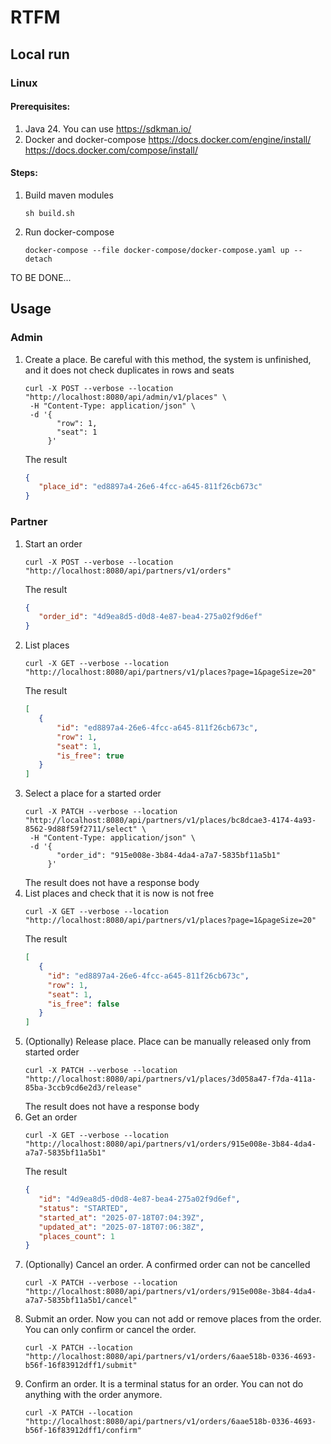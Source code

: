# RTFM

## Local run

### Linux

#### Prerequisites:
1. Java 24. You can use https://sdkman.io/
2. Docker and docker-compose https://docs.docker.com/engine/install/ https://docs.docker.com/compose/install/

#### Steps:
1. Build maven modules
    ```shell
    sh build.sh
    ```
2. Run docker-compose
    ```shell
    docker-compose --file docker-compose/docker-compose.yaml up --detach
    ```

TO BE DONE...

## Usage

### Admin
1. Create a place. Be careful with this method, the system is unfinished, and it does not check duplicates in rows and seats
   ```shell
   curl -X POST --verbose --location "http://localhost:8080/api/admin/v1/places" \
    -H "Content-Type: application/json" \
    -d '{
          "row": 1,
          "seat": 1
        }'
   ```
   The result
   ```json
   {
      "place_id": "ed8897a4-26e6-4fcc-a645-811f26cb673c"
   }
   ```

### Partner
1. Start an order
   ```shell
   curl -X POST --verbose --location "http://localhost:8080/api/partners/v1/orders"
   ```
   The result
   ```json
   {
      "order_id": "4d9ea8d5-d0d8-4e87-bea4-275a02f9d6ef"
   }
   ```
2. List places
   ```shell
   curl -X GET --verbose --location "http://localhost:8080/api/partners/v1/places?page=1&pageSize=20"
   ```
   The result
   ```json
   [
      {
          "id": "ed8897a4-26e6-4fcc-a645-811f26cb673c",
          "row": 1,
          "seat": 1,
          "is_free": true
      }
   ]
   ```
3. Select a place for a started order
   ```shell
   curl -X PATCH --verbose --location "http://localhost:8080/api/partners/v1/places/bc8dcae3-4174-4a93-8562-9d88f59f2711/select" \
    -H "Content-Type: application/json" \
    -d '{
          "order_id": "915e008e-3b84-4da4-a7a7-5835bf11a5b1"
        }'
   ```
   The result does not have a response body
4. List places and check that it is now is not free
   ```shell
   curl -X GET --verbose --location "http://localhost:8080/api/partners/v1/places?page=1&pageSize=20"
   ```
   The result
   ```json
   [
      {
        "id": "ed8897a4-26e6-4fcc-a645-811f26cb673c",
        "row": 1,
        "seat": 1,
        "is_free": false
      }
   ]
   ```
5. (Optionally) Release place. Place can be manually released only from started order
   ```shell
   curl -X PATCH --verbose --location "http://localhost:8080/api/partners/v1/places/3d058a47-f7da-411a-85ba-3ccb9cd6e2d3/release"
   ```
   The result does not have a response body
6. Get an order
   ```shell
   curl -X GET --verbose --location "http://localhost:8080/api/partners/v1/orders/915e008e-3b84-4da4-a7a7-5835bf11a5b1"
   ```
   The result
   ```json
   {
      "id": "4d9ea8d5-d0d8-4e87-bea4-275a02f9d6ef",
      "status": "STARTED",
      "started_at": "2025-07-18T07:04:39Z",
      "updated_at": "2025-07-18T07:06:38Z",
      "places_count": 1
   }
   ```
7. (Optionally) Cancel an order. A confirmed order can not be cancelled
   ```shell
   curl -X PATCH --verbose --location "http://localhost:8080/api/partners/v1/orders/915e008e-3b84-4da4-a7a7-5835bf11a5b1/cancel"
   ```
8. Submit an order. Now you can not add or remove places from the order. You can only confirm or cancel the order.
   ```shell
   curl -X PATCH --location "http://localhost:8080/api/partners/v1/orders/6aae518b-0336-4693-b56f-16f83912dff1/submit"
   ```
9. Confirm an order. It is a terminal status for an order. You can not do anything with the order anymore.
   ```shell
   curl -X PATCH --location "http://localhost:8080/api/partners/v1/orders/6aae518b-0336-4693-b56f-16f83912dff1/confirm"
   ```
